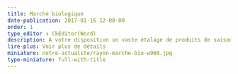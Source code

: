 ```yaml
---
title: Marché biologique
date-publication: 2017-01-16 12-00-00
order: 1
type_editor : CkEditor(Word)
description: A votre disposition un vaste étalage de produits de saison sélectionnés avec soins, en privilégiant la proximité.
lire-plus: Voir plus de détails
miniature: notre-actualite/rayon-marche-bio-w960.jpg
type-miniature: full-with-title
---
```





